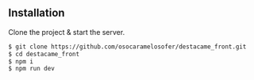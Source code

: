 ## Installation

Clone the project & start the server.

```sh
$ git clone https://github.com/osocaramelosofer/destacame_front.git
$ cd destacame_front
$ npm i
$ npm run dev
```
